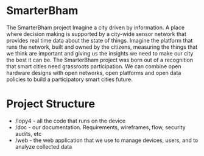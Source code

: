 # SmarterBham
The SmarterBham project
Imagine a city driven by information.  A place where decision making is supported by a city-wide sensor network that provides real time data about the state of things.  Imagine the platform that runs the network, built and owned by the citizens, measuring the things that we think are important and giving us the insights we need to make our city the best it can be. The SmarterBham project was born out of a recognition that smart cities need grassroots participation. We can combine open hardware designs with open networks, open platforms and open data policies to build a participatory smart cities future.


# Project Structure
* /lopy4 - all the code that runs on the device
* /doc - our documentation.  Requirements, wireframes, flow, security audits, etc
* /web - the web application that we use to manage devices, users, and to analyze collected data

